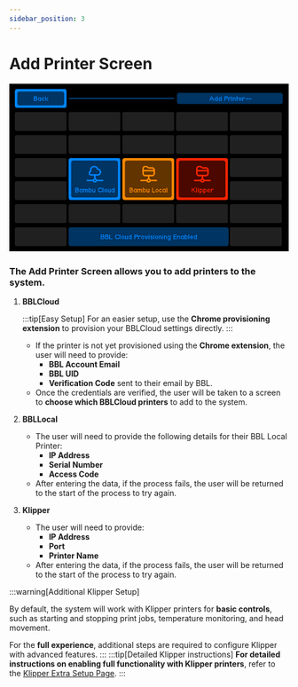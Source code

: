 ```yaml
---
sidebar_position: 3
---
```


# Add Printer Screen

![img alt](img/addPrinter.png)

### The **Add Printer Screen** allows you to add printers to the system.

1. **BBLCloud**

   :::tip[Easy Setup]
   For an easier setup, use the **Chrome provisioning extension** to provision your BBLCloud settings directly.
   :::

   - If the printer is not yet provisioned using the **Chrome extension**, the user will need to provide:
     - **BBL Account Email**
     - **BBL UID**
     - **Verification Code** sent to their email by BBL.
   - Once the credentials are verified, the user will be taken to a screen to **choose which BBLCloud printers** to add to the system.

2. **BBLLocal**

   - The user will need to provide the following details for their BBL Local Printer:
     - **IP Address**
     - **Serial Number**
     - **Access Code**
   - After entering the data, if the process fails, the user will be returned to the start of the process to try again.

3. **Klipper**

   - The user will need to provide:
     - **IP Address**
     - **Port**
     - **Printer Name**
   - After entering the data, if the process fails, the user will be returned to the start of the process to try again.

:::warning[Additional Klipper Setup]

By default, the system will work with Klipper printers for **basic controls**, such as starting and stopping print jobs, temperature monitoring, and head movement.

For the **full experience**, additional steps are required to configure Klipper with advanced features.
:::
:::tip[Detailed Klipper instructions]
**For detailed instructions on enabling full functionality with Klipper printers**, refer to the [Klipper Extra Setup Page](#).
:::
